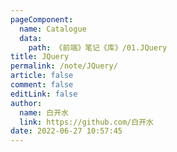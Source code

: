 ```yaml
---
pageComponent: 
  name: Catalogue
  data: 
    path: 《前端》笔记《库》/01.JQuery
title: JQuery
permalink: /note/JQuery/
article: false
comment: false
editLink: false
author: 
  name: 白开水
  link: https://github.com/白开水
date: 2022-06-27 10:57:45
---
```

